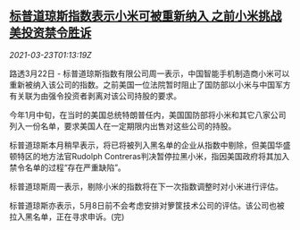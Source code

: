 <!--1616463062000-->
[标普道琼斯指数表示小米可被重新纳入 之前小米挑战美投资禁令胜诉](https://cn.reuters.com/article/s-p-dowjones-xiaomi-0322-mon-idCNKBS2BF03Q)
------

<div><i>2021-03-23T01:13:19Z</i></div><p>路透3月22日 - 标普道琼斯指数有限公司周一表示，中国智能手机制造商小米可以重新被纳入该公司的指数。之前美国一位法院暂时阻止了国防部以小米与中国军方有关联为由强令投资者剥离对该公司持股的要求。</p><p>今年1月中旬，在当时的美国总统特朗普任内，美国国防部将小米和其它八家公司列入一份名单，要求美国人在一定期限内出售对这些公司的持股。</p><p>标普道琼斯本月稍早表示，将已将被列入黑名单的企业从指数中剔除，但美国华盛顿特区的地方法官Rudolph Contreras判决暂停拉黑小米，指因美国政府将其加入禁令名单的过程“存在严重缺陷”。</p><p>标普道琼斯周一表示，剔除小米的指数将在下一次指数调整时对小米进行评估。</p><p>标普道琼斯亦表示，5月8日前不会考虑安排对箩筐技术公司的评估。该公司也被拉入黑名单，正在寻求申诉。(完)</p>
